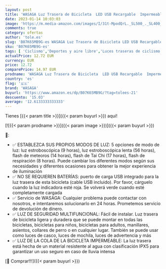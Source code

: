```yaml
---
layout: post
title: 'WASAGA Luz Trasera de Bicicleta  LED USB Recargable  Impermeable  Advertencia  5 Modos  luz Trasera  Gris '
date: 2023-01-14 10:03:03
image: 'https://m.media-amazon.com/images/I/31t-MpodQrL._SL500_._SL400_.jpg'
comments: true
category: ofertas
author: 'tole.es'
slug: 'B07K65MB9G-es WASAGA Luz Trasera de Bicicleta LED USB Recargable...'
sku: 'B07K65MB9G-es'
tags: [ 'Ciclismo','Deportes y aire libre','Luces traseras de ciclismo','Luces y reflectores de ciclismo','Ropa y equipo para deportes','bicicleta','wasaga','🇪🇸', ]
actualPrice: 12.72 EUR
currency: EUR
price: 12.72
comparePrice: 14.97 EUR
prodname: 'WASAGA Luz Trasera de Bicicleta  LED USB Recargable  Impermeable  Advertencia  5 Modos  luz Trasera  Gris '
country: 'es'
flag: '🇪🇸'
brand: 'WASAGA'
buyurl: 'https://www.amazon.es/dp/B07K65MB9G/?tag=tolees-21'
descuento: '15.03'
average: '12.6133333333333'
---
```


Tienes [{{< param title >}}]({{< param buyurl >}}) aqui!

[![{{< param prodname >}}]({{< param image >}})]({{< param buyurl >}})

🔎:

- ✅ ESTABLEZCA SUS PROPIOS MODOS DE LUZ: 5 opciones de modo de luz: luz estroboscópica (9 horas), luz estroboscópica lenta (56 horas), flash de meteoros (14 horas), flash de Tai Chi (17 horas), flash de respiración (8 horas). Puede cambiar los diferentes modos según sus necesidades y diferentes ocasiones para obtener la mejor experiencia de iluminación
- ✅ NO SE REQUIEREN BATERÍAS: puerto de carga USB integrado para la luz trasera de esta bicicleta (cable USB incluido). Por favor, cárguelo cuando la luz indicadora esté roja. Se volverá verde cuando esté completamente cargada
- ✅ Servicio de WASAGA: Cualquier problema puede contactar con nosotros, e intentaremos solucionarlo en 24 horas. Prometemos servicio de devolución de dinero.
- ✅ LUZ DE SEGURIDAD MULTIFUNCIONAL: Fácil de instalar. Luz trasera de bicicleta ligera y duradera que se puede montar en todas las bicicletas, bicicletas para niños, bicicletas para adultos, manillares, asientos, collares de perro o en cualquier lugar. También se puede usar como luces de casco, luces de mochila, luces de advertencia y más
- ✅ LUZ DE LA COLA DE LA BICICLETA IMPERMEABLE: La luz trasera está hecha de un material resistente al agua con clasificación IPX5 para garantizar un uso seguro en caso de lluvia intensa

[🛒 Comprar!!!]({{< param buyurl >}})
